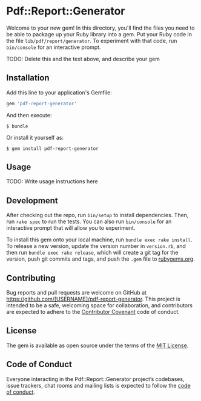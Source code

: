 # Pdf::Report::Generator

Welcome to your new gem! In this directory, you'll find the files you need to be able to package up your Ruby library into a gem. Put your Ruby code in the file `lib/pdf/report/generator`. To experiment with that code, run `bin/console` for an interactive prompt.

TODO: Delete this and the text above, and describe your gem

## Installation

Add this line to your application's Gemfile:

```ruby
gem 'pdf-report-generator'
```

And then execute:

    $ bundle

Or install it yourself as:

    $ gem install pdf-report-generator

## Usage

TODO: Write usage instructions here

## Development

After checking out the repo, run `bin/setup` to install dependencies. Then, run `rake spec` to run the tests. You can also run `bin/console` for an interactive prompt that will allow you to experiment.

To install this gem onto your local machine, run `bundle exec rake install`. To release a new version, update the version number in `version.rb`, and then run `bundle exec rake release`, which will create a git tag for the version, push git commits and tags, and push the `.gem` file to [rubygems.org](https://rubygems.org).

## Contributing

Bug reports and pull requests are welcome on GitHub at https://github.com/[USERNAME]/pdf-report-generator. This project is intended to be a safe, welcoming space for collaboration, and contributors are expected to adhere to the [Contributor Covenant](http://contributor-covenant.org) code of conduct.

## License

The gem is available as open source under the terms of the [MIT License](https://opensource.org/licenses/MIT).

## Code of Conduct

Everyone interacting in the Pdf::Report::Generator project’s codebases, issue trackers, chat rooms and mailing lists is expected to follow the [code of conduct](https://github.com/[USERNAME]/pdf-report-generator/blob/master/CODE_OF_CONDUCT.md).
